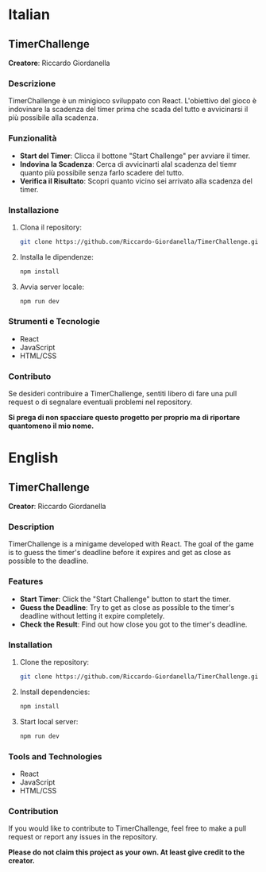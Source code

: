 # Italian

## TimerChallenge

**Creatore**: Riccardo Giordanella

### Descrizione

TimerChallenge è un minigioco sviluppato con React. L'obiettivo del gioco è indovinare la scadenza del timer prima che scada del tutto e avvicinarsi il più possibile alla scadenza.

### Funzionalità

- **Start del Timer**: Clicca il bottone "Start Challenge" per avviare il timer.
- **Indovina la Scadenza**: Cerca di avvicinarti alal scadenza del tiemr quanto più possibile senza farlo scadere del tutto.
- **Verifica il Risultato**: Scopri quanto vicino sei arrivato alla scadenza del timer.

### Installazione

1. Clona il repository:

   ```bash
   git clone https://github.com/Riccardo-Giordanella/TimerChallenge.git
   ```

2. Installa le dipendenze:

   ```bash
   npm install
   ```

3. Avvia server locale:
   ```bash
   npm run dev
   ```

### Strumenti e Tecnologie

- React
- JavaScript
- HTML/CSS

### Contributo

Se desideri contribuire a TimerChallenge, sentiti libero di fare una pull request o di segnalare eventuali problemi nel repository.

**Si prega di non spacciare questo progetto per proprio ma di riportare quantomeno il mio nome.**

# English

## TimerChallenge 

**Creator**: Riccardo Giordanella

### Description

TimerChallenge is a minigame developed with React. The goal of the game is to guess the timer's deadline before it expires and get as close as possible to the deadline.

### Features

- **Start Timer**: Click the "Start Challenge" button to start the timer.
- **Guess the Deadline**: Try to get as close as possible to the timer's deadline without letting it expire completely.
- **Check the Result**: Find out how close you got to the timer's deadline.

### Installation

1. Clone the repository:

   ```bash
   git clone https://github.com/Riccardo-Giordanella/TimerChallenge.git
   ```

2. Install dependencies:

   ```bash
   npm install
   ```

3. Start local server:
   ```bash
   npm run dev
   ```

### Tools and Technologies

- React
- JavaScript
- HTML/CSS

### Contribution

If you would like to contribute to TimerChallenge, feel free to make a pull request or report any issues in the repository.

**Please do not claim this project as your own. At least give credit to the creator.**

